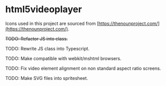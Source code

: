 # html5videoplayer

Icons used in this project are sourced from [https://thenounproject.com/](https://thenounproject.com/).

~~TODO: Refactor JS into class.~~

TODO: Rewrite JS class into Typescript.

TODO: Make compatible with webkit/mshtml browsers.

TODO: Fix video element alignment on non standard aspect ratio screens.

TODO: Make SVG files into spritesheet.
